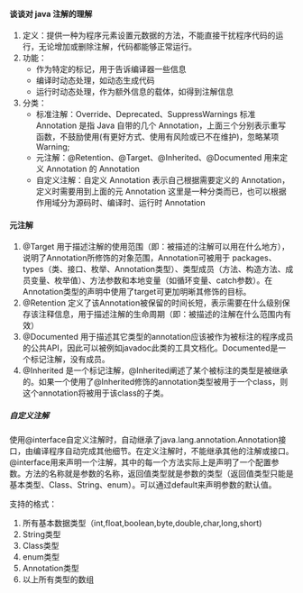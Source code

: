 #### 谈谈对 java 注解的理解

1. 定义：提供一种为程序元素设置元数据的方法，不能直接干扰程序代码的运行，无论增加或删除注解，代码都能够正常运行。
2. 功能：
   - 作为特定的标记，用于告诉编译器一些信息
   - 编译时动态处理，如动态生成代码
   - 运行时动态处理，作为额外信息的载体，如得到注解信息
3. 分类：
   - 标准注解：Override、Deprecated、SuppressWarnings
     标准 Annotation 是指 Java 自带的几个 Annotation，上面三个分别表示重写函数，不鼓励使用(有更好方式、使用有风险或已不在维护)，忽略某项 Warning;
   - 元注解：@Retention、@Target、@Inherited、@Documented 用来定义 Annotation 的 Annotation
   - 自定义注解：自定义 Annotation 表示自己根据需要定义的 Annotation，定义时需要用到上面的元 Annotation
     这里是一种分类而已，也可以根据作用域分为源码时、编译时、运行时 Annotation

#### 元注解

1. @Target 用于描述注解的使用范围（即：被描述的注解可以用在什么地方），说明了Annotation所修饰的对象范围，Annotation可被用于 packages、types（类、接口、枚举、Annotation类型）、类型成员（方法、构造方法、成员变量、枚举值）、方法参数和本地变量（如循环变量、catch参数）。在Annotation类型的声明中使用了target可更加明晰其修饰的目标。
2. @Retention 定义了该Annotation被保留的时间长短，表示需要在什么级别保存该注释信息，用于描述注解的生命周期（即：被描述的注解在什么范围内有效）
3. @Documented 用于描述其它类型的annotation应该被作为被标注的程序成员的公共API，因此可以被例如javadoc此类的工具文档化。Documented是一个标记注解，没有成员。
4. @Inherited 是一个标记注解，@Inherited阐述了某个被标注的类型是被继承的。如果一个使用了@Inherited修饰的annotation类型被用于一个class，则这个annotation将被用于该class的子类。

##### 自定义注解

使用@interface自定义注解时，自动继承了java.lang.annotation.Annotation接口，由编译程序自动完成其他细节。在定义注解时，不能继承其他的注解或接口。@interface用来声明一个注解，其中的每一个方法实际上是声明了一个配置参数。方法的名称就是参数的名称，返回值类型就是参数的类型（返回值类型只能是基本类型、Class、String、enum）。可以通过default来声明参数的默认值。

支持的格式：

1. 所有基本数据类型（int,float,boolean,byte,double,char,long,short)
2. String类型
3. Class类型
4. enum类型
5. Annotation类型
6. 以上所有类型的数组